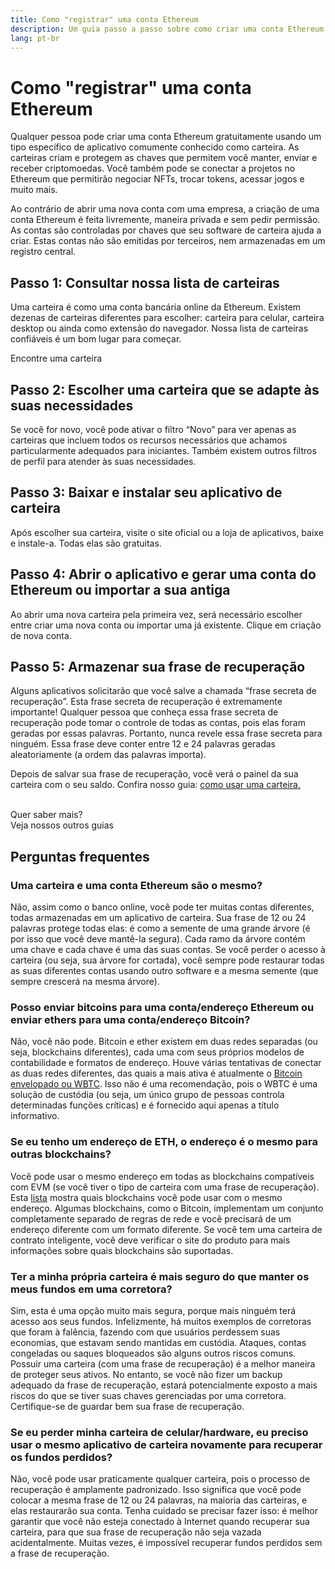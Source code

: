 ```yaml
---
title: Como "registrar" uma conta Ethereum
description: Um guia passo a passo sobre como criar uma conta Ethereum usando uma carteira.
lang: pt-br
---
```


# Como "registrar" uma conta Ethereum

Qualquer pessoa pode criar uma conta Ethereum gratuitamente usando um tipo específico de aplicativo comumente conhecido como carteira. As carteiras criam e protegem as chaves que permitem você manter, enviar e receber criptomoedas. Você também pode se conectar a projetos no Ethereum que permitirão negociar NFTs, trocar tokens, acessar jogos e muito mais.

Ao contrário de abrir uma nova conta com uma empresa, a criação de uma conta Ethereum é feita livremente, maneira privada e sem pedir permissão. As contas são controladas por chaves que seu software de carteira ajuda a criar. Estas contas não são emitidas por terceiros, nem armazenadas em um registro central.

## Passo 1: Consultar nossa lista de carteiras

Uma carteira é como uma conta bancária online da Ethereum. Existem dezenas de carteiras diferentes para escolher: carteira para celular, carteira desktop ou ainda como extensão do navegador. Nossa lista de carteiras confiáveis é um bom lugar para começar.

<ButtonLink href="/wallets/find-wallet/">
  Encontre uma carteira
</ButtonLink>

## Passo 2: Escolher uma carteira que se adapte às suas necessidades

Se você for novo, você pode ativar o filtro “Novo” para ver apenas as carteiras que incluem todos os recursos necessários que achamos particularmente adequados para iniciantes. Também existem outros filtros de perfil para atender às suas necessidades.

## Passo 3: Baixar e instalar seu aplicativo de carteira

Após escolher sua carteira, visite o site oficial ou a loja de aplicativos, baixe e instale-a. Todas elas são gratuitas.

## Passo 4: Abrir o aplicativo e gerar uma conta do Ethereum ou importar a sua antiga

Ao abrir uma nova carteira pela primeira vez, será necessário escolher entre criar uma nova conta ou importar uma já existente. Clique em criação de nova conta.

## Passo 5: Armazenar sua frase de recuperação

Alguns aplicativos solicitarão que você salve a chamada “frase secreta de recuperação”. Esta frase secreta de recuperação é extremamente importante! Qualquer pessoa que conheça essa frase secreta de recuperação pode tomar o controle de todas as contas, pois elas foram geradas por essas palavras. Portanto, nunca revele essa frase secreta para ninguém. Essa frase deve conter entre 12 e 24 palavras geradas aleatoriamente (a ordem das palavras importa).

Depois de salvar sua frase de recuperação, você verá o painel da sua carteira com o seu saldo. Confira nosso guia: [como usar uma carteira.](/guides/how-to-use-a-wallet)

 <br />

<Alert variant="update">
<AlertEmoji text=":eyes:"/>
<AlertContent className="flex-row justify-between items-center">
  <div>Quer saber mais?</div>
  <ButtonLink href="/guides/">
    Veja nossos outros guias
  </ButtonLink>
</AlertContent>
</Alert>

## Perguntas frequentes

### Uma carteira e uma conta Ethereum são o mesmo?

Não, assim como o banco online, você pode ter muitas contas diferentes, todas armazenadas em um aplicativo de carteira. Sua frase de 12 ou 24 palavras protege todas elas: é como a semente de uma grande árvore (é por isso que você deve mantê-la segura). Cada ramo da árvore contém uma chave e cada chave é uma das suas contas. Se você perder o acesso à carteira (ou seja, sua árvore for cortada), você sempre pode restaurar todas as suas diferentes contas usando outro software e a mesma semente (que sempre crescerá na mesma árvore).

### Posso enviar bitcoins para uma conta/endereço Ethereum ou enviar ethers para uma conta/endereço Bitcoin?

Não, você não pode. Bitcoin e ether existem em duas redes separadas (ou seja, blockchains diferentes), cada uma com seus próprios modelos de contabilidade e formatos de endereço. Houve várias tentativas de conectar as duas redes diferentes, das quais a mais ativa é atualmente o [Bitcoin envelopado ou WBTC](https://www.bitcoin.com/get-started/what-is-wbtc/). Isso não é uma recomendação, pois o WBTC é uma solução de custódia (ou seja, um único grupo de pessoas controla determinadas funções críticas) e é fornecido aqui apenas a título informativo.

### Se eu tenho um endereço de ETH, o endereço é o mesmo para outras blockchains?

Você pode usar o mesmo endereço em todas as blockchains compatíveis com EVM (se você tiver o tipo de carteira com uma frase de recuperação). Esta [lista](https://chainlist.org/) mostra quais blockchains você pode usar com o mesmo endereço. Algumas blockchains, como o Bitcoin, implementam um conjunto completamente separado de regras de rede e você precisará de um endereço diferente com um formato diferente. Se você tem uma carteira de contrato inteligente, você deve verificar o site do produto para mais informações sobre quais blockchains são suportadas.

### Ter a minha própria carteira é mais seguro do que manter os meus fundos em uma corretora?

Sim, esta é uma opção muito mais segura, porque mais ninguém terá acesso aos seus fundos. Infelizmente, há muitos exemplos de corretoras que foram à falência, fazendo com que usuários perdessem suas economias, que estavam sendo mantidas em custódia. Ataques, contas congeladas ou saques bloqueados são alguns outros riscos comuns. Possuir uma carteira (com uma frase de recuperação) é a melhor maneira de proteger seus ativos. No entanto, se você não fizer um backup adequado da frase de recuperação, estará potencialmente exposto a mais riscos do que se tiver suas chaves gerenciadas por uma corretora. Certifique-se de guardar bem sua frase de recuperação.

### Se eu perder minha carteira de celular/hardware, eu preciso usar o mesmo aplicativo de carteira novamente para recuperar os fundos perdidos?

Não, você pode usar praticamente qualquer carteira, pois o processo de recuperação é amplamente padronizado. Isso significa que você pode colocar a mesma frase de 12 ou 24 palavras, na maioria das carteiras, e elas restaurarão sua conta. Tenha cuidado se precisar fazer isso: é melhor garantir que você não esteja conectado à Internet quando recuperar sua carteira, para que sua frase de recuperação não seja vazada acidentalmente. Muitas vezes, é impossível recuperar fundos perdidos sem a frase de recuperação.
